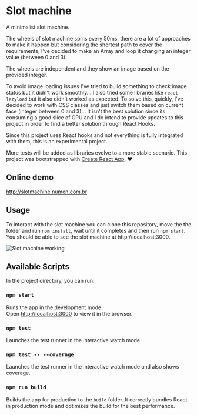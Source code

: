 # Slot machine

A minimalist slot machine.  

The wheels of slot machine spins every 50ms, there are a lot of approaches to make it happen but considering the shortest path to cover the requirements, I've decided to make an Array and loop it changing an integer value (between 0 and 3).  

The wheels are independent and they show an image based on the provided integer.  

To avoid image loading issues I've tried to build something to check image status but it didn't work smoothly... I also tried some libraries like `react-lazyload` but it also didn't worked as expected. To solve this, quickly, I've decided to work with CSS classes and just switch them based on current face (integer between 0 and 3)... It isn't the best solution since its consuming a good slice of CPU and I do intend to provide updates to this project in order to find a better solution through React Hooks.  

Since this project uses React hooks and not everything is fully integrated with them, this is an experimental project.

More tests will be added as libraries evolve to a more stable scenario.
This project was bootstrapped with [Create React App](https://github.com/facebook/create-react-app). ♥

## Online demo
http://slotmachine.numen.com.br

## Usage

To interact with the slot machine you can clone this repository, move the the folder and run
`npm install`, wait until it completes and then run `npm start`. You should be able to see the slot machine at http://localhost:3000.

![Slot machine working](https://i.ibb.co/4t81T34/image.png)

## Available Scripts

In the project directory, you can run:

### `npm start`

Runs the app in the development mode.<br>
Open [http://localhost:3000](http://localhost:3000) to view it in the browser.

### `npm test`

Launches the test runner in the interactive watch mode.<br>

### `npm test -- --coverage`

Launches the test runner in the interactive watch mode and also shows coverage.<br>

### `npm run build`

Builds the app for production to the `build` folder.
It correctly bundles React in production mode and optimizes the build for the best performance.
